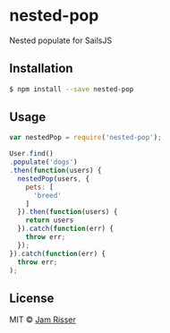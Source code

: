 # nested-pop
Nested populate for SailsJS

## Installation

```sh
$ npm install --save nested-pop
```

## Usage

```js
var nestedPop = require('nested-pop');

User.find()
.populate('dogs')
.then(function(users) {
  nestedPop(users, {
    pets: [
      'breed'
    ]
  }).then(function(users) {
    return users
  }).catch(function(err) {
    throw err;
  });
}).catch(function(err) {
  throw err;
);
```
## License

MIT © [Jam Risser](http://jam.jamrizzi.com)

[npm-url]: https://npmjs.org/package/nested-pop
